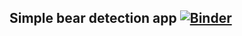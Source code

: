## Simple bear detection app [![Binder](https://mybinder.org/badge_logo.svg)](https://mybinder.org/v2/gh/nlscng/legendary-couscous-bear/master?urlpath=%2Fvoila%2Frender%2Fbear-recognization.ipynb)
